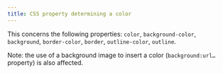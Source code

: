 ```yaml
---
title: CSS property determining a color
---
```


This concerns the following properties: `color`, `background-color`, `background`, `border-color`, `border`, `outline-color`, `outline`.

Note: the use of a background image to insert a color (`background:url…` property) is also affected.
